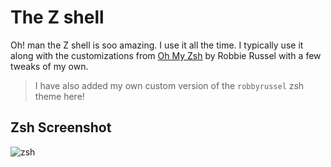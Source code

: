 The Z shell
===========

Oh! man the Z shell is soo amazing. I use it all the time.
I typically use it along with the customizations from [Oh My
Zsh](https://github.com/robbyrussell/oh-my-zsh) by Robbie Russel with a few
tweaks of my own.

> I have also added my own custom version of the `robbyrussel` zsh theme
> here!

Zsh Screenshot
--------------

![zsh](http://i.imgur.com/pNXMvmD.png)


